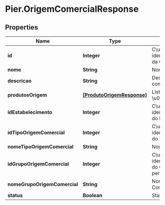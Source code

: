 # Pier.OrigemComercialResponse

## Properties
Name | Type | Description | Notes
------------ | ------------- | ------------- | -------------
**id** | **Integer** | C\u00C3\u00B3digo de identifica\u00C3\u00A7\u00C3\u00A3o da Origem Comercial | 
**nome** | **String** | Nome da origem comercial | 
**descricao** | **String** | Descri\u00C3\u00A7\u00C3\u00A3o completa do nome da Origem Comercial | 
**produtosOrigem** | [**[ProdutoOrigemResponse]**](ProdutoOrigemResponse.md) | Lista de  ProdutosOrigem associados \u00C3\u00A0 Origem comercial | 
**idEstabelecimento** | **Integer** | C\u00C3\u00B3digo de identifica\u00C3\u00A7\u00C3\u00A3o do Estabelecimento | 
**idTipoOrigemComercial** | **Integer** | C\u00C3\u00B3digo de identifica\u00C3\u00A7\u00C3\u00A3o do Tipo da Origem Comercial | 
**nomeTipoOrigemComercial** | **String** | Nome do Tipo da Origem Comercial | 
**idGrupoOrigemComercial** | **Integer** | C\u00C3\u00B3digo de identifica\u00C3\u00A7\u00C3\u00A3o do Grupo a qual a Origem Comercial pertence | 
**nomeGrupoOrigemComercial** | **String** | Nome do Grupo a qual a Origem Comercial pertence | 
**status** | **Boolean** | Status da origem comercial | 


